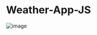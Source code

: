 # Weather-App-JS
![image](https://user-images.githubusercontent.com/99766307/174070307-860b5594-3ea7-46cc-9ec7-8a0c9c326278.png)
